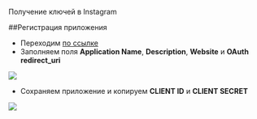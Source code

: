 Получение ключей в Instagram

##Регистрация приложения

* Переходим [по ссылке][1]
* Заполняем поля **Application Name**, **Description**, **Website** и **OAuth redirect_uri**

[![](http://file.modx.pro/files/5/6/f/56faea13d7d0f2ed1970321f11bc0c4as.jpg)](http://file.modx.pro/files/5/6/f/56faea13d7d0f2ed1970321f11bc0c4a.png)

* Сохраняем приложение и копируем **CLIENT ID** и **CLIENT SECRET**

[![](http://file.modx.pro/files/1/a/b/1ab80d3e1fc11ba271d6a4f2f0d56870s.jpg)](http://file.modx.pro/files/1/a/b/1ab80d3e1fc11ba271d6a4f2f0d56870.png)


[1]: http://instagram.com/developer/clients/register/